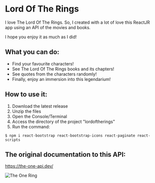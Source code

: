 # Lord Of The Rings
I love The Lord Of The Rings. So, I created with a lot of love this ReactJR app using an API of the movies and books.

I hope you enjoy it as much as I did!

## What you can do:
- Find your favourite characters!
- See The Lord Of The Rings books and its chapters!
- See quotes from the characters randomly!
- Finally, enjoy an immersion into this legendarium!

## How to use it:
1. Download the latest release
2. Unzip the files
3. Open the Console/Terminal
4. Access the directory of the project "lordoftherings"
5. Run the command:
```
$ npm i react-bootstrap react-bootstrap-icons react-paginate react-scripts
```

## The original documentation to this API:
https://the-one-api.dev/

![The One Ring](https://static.wixstatic.com/media/249783_d33bf99f6c1d42b082526cbb6630d96e~mv2.png)
